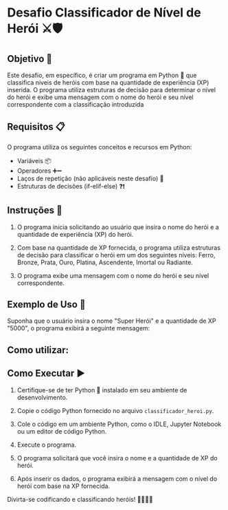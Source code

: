 # Desafio Classificador de Nível de Herói ⚔️🛡️

## Objetivo 🥇

Este desafio, em específico, é criar um programa em Python 🐍 que classifica  níveis de heróis com base na quantidade de experiência (XP) inserida. O programa utiliza estruturas de decisão para determinar o nível do herói e exibe uma mensagem com o nome do herói e seu nível correspondente com a classificação introduzida

## Requisitos 📋

O programa utiliza os seguintes conceitos e recursos em Python:

- Variáveis 📦
- Operadores ➕➖
- Laços de repetição (não aplicáveis neste desafio) 🔁
- Estruturas de decisões (if-elif-else) ❓❗

## Instruções 📝

1. O programa inicia solicitando ao usuário que insira o nome do herói e a quantidade de experiência (XP) do herói.

2. Com base na quantidade de XP fornecida, o programa utiliza estruturas de decisão para classificar o herói em um dos seguintes níveis: Ferro, Bronze, Prata, Ouro, Platina, Ascendente, Imortal ou Radiante.

3. O programa exibe uma mensagem com o nome do herói e seu nível correspondente.

## Exemplo de Uso 🚀

Suponha que o usuário insira o nome "Super Herói" e a quantidade de XP "5000", o programa exibirá a seguinte mensagem:

## Como utilizar:

## Como Executar ▶️

1. Certifique-se de ter Python 🐍 instalado em seu ambiente de desenvolvimento.

2. Copie o código Python fornecido no arquivo `classificador_heroi.py`.

3. Cole o código em um ambiente Python, como o IDLE, Jupyter Notebook ou um editor de código Python.

4. Execute o programa.

5. O programa solicitará que você insira o nome e a quantidade de XP do herói.

6. Após inserir os dados, o programa exibirá a mensagem com o nível do herói com base na XP fornecida.

Divirta-se codificando e classificando heróis! 🦸‍♂️🦸‍♀️

